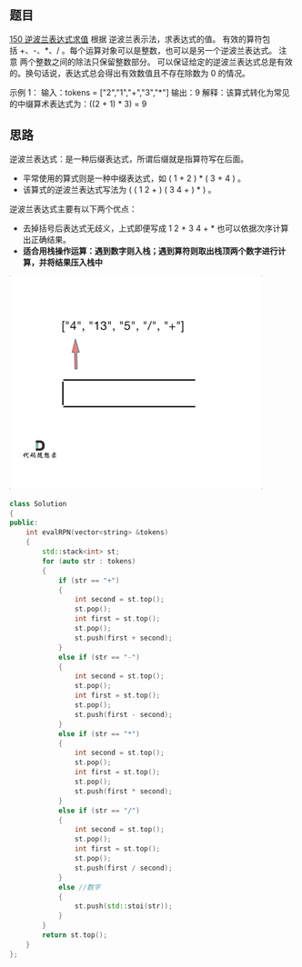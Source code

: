 ## 题目
[150 逆波兰表达式求值](https://leetcode-cn.com/problems/evaluate-reverse-polish-notation/submissions/)
根据 逆波兰表示法，求表达式的值。
有效的算符包括 +、-、*、/ 。每个运算对象可以是整数，也可以是另一个逆波兰表达式。
注意 两个整数之间的除法只保留整数部分。
可以保证给定的逆波兰表达式总是有效的。换句话说，表达式总会得出有效数值且不存在除数为 0 的情况。

示例 1：
输入：tokens = ["2","1","+","3","*"]
输出：9
解释：该算式转化为常见的中缀算术表达式为：((2 + 1) * 3) = 9
## 思路
逆波兰表达式：是一种后缀表达式，所谓后缀就是指算符写在后面。

- 平常使用的算式则是一种中缀表达式，如 ( 1 + 2 ) * ( 3 + 4 ) 。
- 该算式的逆波兰表达式写法为 ( ( 1 2 + ) ( 3 4 + ) * ) 。

逆波兰表达式主要有以下两个优点：

- 去掉括号后表达式无歧义，上式即便写成 1 2 + 3 4 + * 也可以依据次序计算出正确结果。
- **适合用栈操作运算：遇到数字则入栈；遇到算符则取出栈顶两个数字进行计算，并将结果压入栈中**

![](leetcode150.assets/1645629547599-a682e744-a099-408a-a1a2-89c0dec718aa.gif)
```cpp
class Solution
{
public:
    int evalRPN(vector<string> &tokens)
    {
        std::stack<int> st;
        for (auto str : tokens)
        {
            if (str == "+")
            {
                int second = st.top();
                st.pop();
                int first = st.top();
                st.pop();
                st.push(first + second);
            }
            else if (str == "-")
            {
                int second = st.top();
                st.pop();
                int first = st.top();
                st.pop();
                st.push(first - second);
            }
            else if (str == "*")
            {
                int second = st.top();
                st.pop();
                int first = st.top();
                st.pop();
                st.push(first * second);
            }
            else if (str == "/")
            {
                int second = st.top();
                st.pop();
                int first = st.top();
                st.pop();
                st.push(first / second);
            }
            else //数字
            {
                st.push(std::stoi(str));
            }
        }
        return st.top();
    }
};
```
